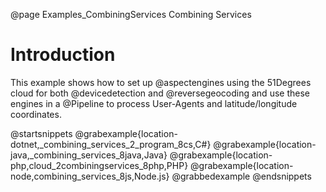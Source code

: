 @page Examples_CombiningServices Combining Services

# Introduction

This example shows how to set up @aspectengines using the 51Degrees cloud for both @devicedetection 
and @reversegeocoding and use these engines in a @Pipeline to process User-Agents and latitude/longitude 
coordinates.

@startsnippets
@grabexample{location-dotnet,_combining_services_2_program_8cs,C#}
@grabexample{location-java,_combining_services_8java,Java}
@grabexample{location-php,cloud_2combiningservices_8php,PHP}
@grabexample{location-node,combining_services_8js,Node.js}
@grabbedexample
@endsnippets